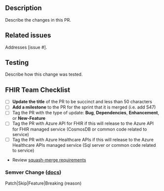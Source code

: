 ## Description
Describe the changes in this PR.

## Related issues
Addresses [issue #].

## Testing
Describe how this change was tested.

## FHIR Team Checklist
- [ ] **Update the title** of the PR to be succinct and less than 50 characters
- [ ] **Add a milestone** to the PR for the sprint that it is merged (i.e. add S47)
- [ ] Tag the PR with the type of update: **Bug**, **Dependencies**, **Enhancement**, or **New-Feature**
- [ ] Tag the PR with Azure API for FHIR if this will release to the Azure API for FHIR managed service (CosmosDB or common code related to service)
- [ ] Tag the PR with Azure Healthcare APIs if this will release to the Azure Healthcare APIs managed service (Sql server or common code related to service)
- Review [squash-merge requirements](https://github.com/microsoft/fhir-server/blob/master/SquashMergeRequirements.md)

### Semver Change ([docs](https://github.com/microsoft/fhir-server/blob/master/docs/Versioning.md))
Patch|Skip|Feature|Breaking (reason)
